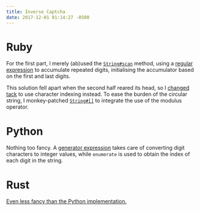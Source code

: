 ```yaml
---
title: Inverse Captcha
date: 2017-12-01 01:14:27 -0500
---
```

# Ruby
For the first part, I merely (ab)used the [`String#scan`][1] method, using a
[regular expression][ruby1] to accumulate repeated digits, initialising the
accumulator based on the first and last digits.

This solution fell apart when the second half reared its head, so I [changed
tack][ruby2] to use character indexing instead. To ease the burden of the
circular string, I monkey-patched [`String#[]`][2] to integrate the use of the
modulus operator.

# Python
Nothing too fancy. A [generator expression][python] takes care of converting
digit characters to integer values, while `enumerate` is used to obtain the
index of each digit in the string.

# Rust
[Even less fancy than the Python implementation.][rust]

[1]: http://ruby-doc.org/core-2.4.2/String.html#method-i-scan
[2]: http://ruby-doc.org/core-2.4.2/String.html#method-i-5B-5D
[python]: https://github.com/slyfoxza/advent-of-code/blob/7d7b96135c981dc9526fc8d5c24180eb8d020042/2017/01/python.py#L5
[ruby1]: https://github.com/slyfoxza/advent-of-code/blob/a5d27993fd3ba4602bd7478b68349e7f89ddb4dd/2017/01/test1.rb#L4
[ruby2]: https://github.com/slyfoxza/advent-of-code/blob/094c5a21c2b56f0d4c1de95f5f2ce959c40ed411/2017/01/test1.rb
[rust]: https://github.com/slyfoxza/advent-of-code/blob/a0cf1ef301a09fc3d9c14ef161a0455f35cbf95f/2017/01/rust.rs

